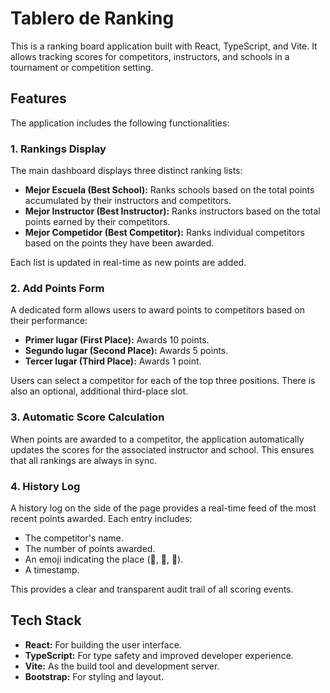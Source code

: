 # Tablero de Ranking

This is a ranking board application built with React, TypeScript, and Vite. It allows tracking scores for competitors, instructors, and schools in a tournament or competition setting.

## Features

The application includes the following functionalities:

### 1. Rankings Display

The main dashboard displays three distinct ranking lists:

- **Mejor Escuela (Best School):** Ranks schools based on the total points accumulated by their instructors and competitors.
- **Mejor Instructor (Best Instructor):** Ranks instructors based on the total points earned by their competitors.
- **Mejor Competidor (Best Competitor):** Ranks individual competitors based on the points they have been awarded.

Each list is updated in real-time as new points are added.

### 2. Add Points Form

A dedicated form allows users to award points to competitors based on their performance:

- **Primer lugar (First Place):** Awards 10 points.
- **Segundo lugar (Second Place):** Awards 5 points.
- **Tercer lugar (Third Place):** Awards 1 point.

Users can select a competitor for each of the top three positions. There is also an optional, additional third-place slot.

### 3. Automatic Score Calculation

When points are awarded to a competitor, the application automatically updates the scores for the associated instructor and school. This ensures that all rankings are always in sync.

### 4. History Log

A history log on the side of the page provides a real-time feed of the most recent points awarded. Each entry includes:

- The competitor's name.
- The number of points awarded.
- An emoji indicating the place (🥇, 🥈, 🥉).
- A timestamp.

This provides a clear and transparent audit trail of all scoring events.

## Tech Stack

- **React:** For building the user interface.
- **TypeScript:** For type safety and improved developer experience.
- **Vite:** As the build tool and development server.
- **Bootstrap:** For styling and layout.
